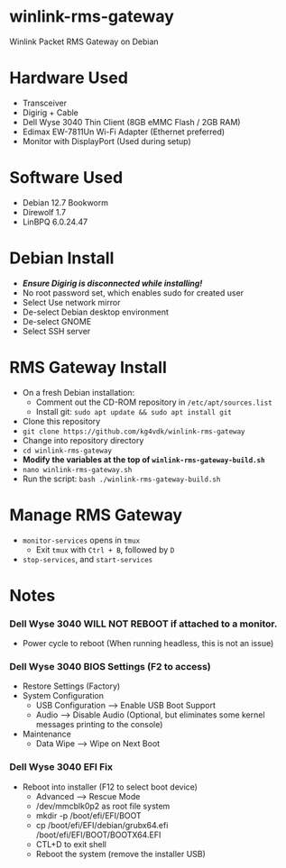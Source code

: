 # winlink-rms-gateway
Winlink Packet RMS Gateway on Debian
# Hardware Used
- Transceiver
- Digirig + Cable
- Dell Wyse 3040 Thin Client (8GB eMMC Flash / 2GB RAM)
- Edimax EW-7811Un Wi-Fi Adapter (Ethernet preferred)
- Monitor with DisplayPort (Used during setup)

# Software Used
- Debian 12.7 Bookworm
- Direwolf 1.7
- LinBPQ 6.0.24.47

# Debian Install
- ***Ensure Digirig is disconnected while installing!***
- No root password set, which enables sudo for created user
- Select Use network mirror
- De-select Debian desktop environment
- De-select GNOME
- Select SSH server

# RMS Gateway Install
- On a fresh Debian installation:
  * Comment out the CD-ROM repository in `/etc/apt/sources.list`
  * Install git: `sudo apt update && sudo apt install git`
- Clone this repository
- `git clone https://github.com/kg4vdk/winlink-rms-gateway`
- Change into repository directory
- `cd winlink-rms-gateway`
- **Modify the variables at the top of `winlink-rms-gateway-build.sh`**
- `nano winlink-rms-gateway.sh`
- Run the script: `bash ./winlink-rms-gateway-build.sh`

# Manage RMS Gateway
- `monitor-services` opens in `tmux`
  * Exit `tmux` with `Ctrl + B`, followed by `D`
- `stop-services`, and `start-services`

# Notes
### Dell Wyse 3040 WILL NOT REBOOT if attached to a monitor.
- Power cycle to reboot (When running headless, this is not an issue)
### Dell Wyse 3040 BIOS Settings (F2 to access)
- Restore Settings (Factory)
- System Configuration
  * USB Configuration --> Enable USB Boot Support
  * Audio --> Disable Audio (Optional, but eliminates some kernel messages printing to the console)
- Maintenance
  * Data Wipe --> Wipe on Next Boot

### Dell Wyse 3040 EFI Fix
- Reboot into installer (F12 to select boot device)
  * Advanced --> Rescue Mode
  *  /dev/mmcblk0p2 as root file system
  * mkdir -p /boot/efi/EFI/BOOT
  * cp /boot/efi/EFI/debian/grubx64.efi /boot/efi/EFI/BOOT/BOOTX64.EFI
  * CTL+D to exit shell
  * Reboot the system (remove the installer USB)

